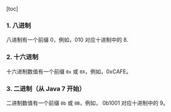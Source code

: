 [toc]

### 1. 八进制

八进制有一个前缀 0，例如，010 对应十进制中的 8.

### 2. 十六进制

十六进制数值有一个前缀 `0x` 或 `0X`，例如，0xCAFE。

### 3. 二进制（从 Java 7 开始）

二进制数值有一个前缀 `0b` 或 `0B`，例如， 0b1001 对应十进制中的 9。